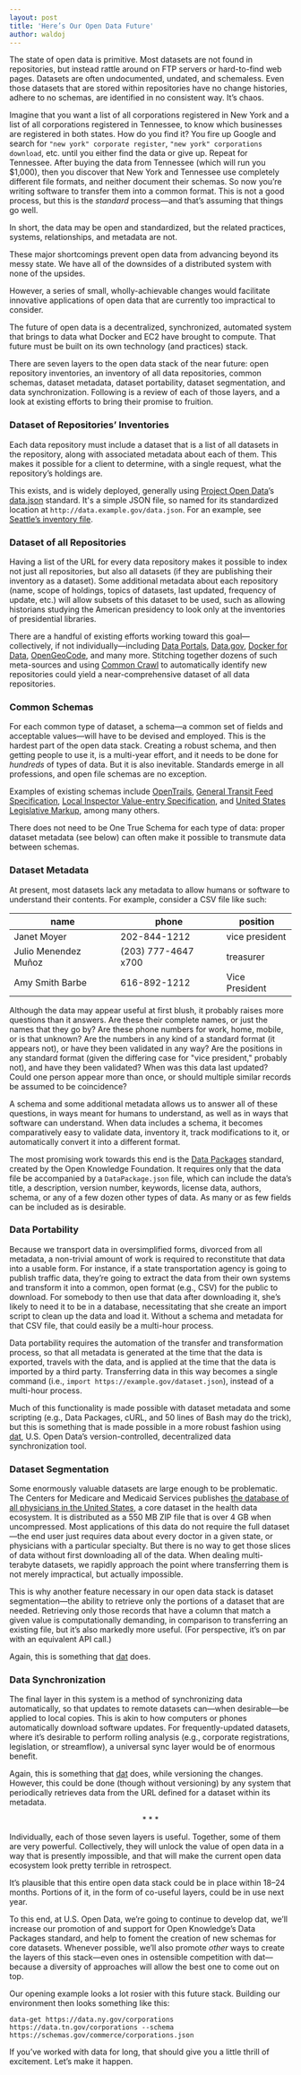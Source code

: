 ```yaml
---
layout: post
title: 'Here’s Our Open Data Future'
author: waldoj
---
```


The state of open data is primitive. Most datasets are not found in repositories, but instead rattle around on FTP servers or hard-to-find web pages. Datasets are often undocumented, undated, and schemaless. Even those datasets that are stored within repositories have no change histories, adhere to no schemas, are identified in no consistent way. It’s chaos.

Imagine that you want a list of all corporations registered in New York and a list of all corporations registered in Tennessee, to know which businesses are registered in both states. How do you find it? You fire up Google and search for `"new york" corporate register`, `"new york" corporations download`, etc. until you either find the data or give up. Repeat for Tennessee. After buying the data from Tennessee (which will run you $1,000), then you discover that New York and Tennessee use completely different file formats, and neither document their schemas. So now you’re writing software to transfer them into a common format. This is not a good process, but this is the _standard_ process—and that’s assuming that things go well.

In short, the data may be open and standardized, but the related practices, systems, relationships, and metadata are not.

These major shortcomings prevent open data from advancing beyond its messy state. We have all of the downsides of a distributed system with none of the upsides.

However, a series of small, wholly-achievable changes would facilitate innovative applications of open data that are currently too impractical to consider.

The future of open data is a decentralized, synchronized, automated system that brings to data what Docker and EC2 have brought to compute. That future must be built on its own technology (and practices) stack.

There are seven layers to the open data stack of the near future: open repository inventories, an inventory of all data repositories, common schemas, dataset metadata, dataset portability, dataset segmentation, and data synchronization. Following is a review of each of those layers, and a look at existing efforts to bring their promise to fruition.

### Dataset of Repositories’ Inventories

Each data repository must include a dataset that is a list of all datasets in the repository, along with associated metadata about each of them. This makes it possible for a client to determine, with a single request, what the repository’s holdings are.

This exists, and is widely deployed, generally using [Project Open Data](https://project-open-data.cio.gov/)’s [data.json](https://project-open-data.cio.gov/v1.1/schema/) standard. It's a simple JSON file, so named for its standardized location at `http://data.example.gov/data.json`. For an example, see [Seattle’s inventory file](https://data.seattle.gov/data.json).

### Dataset of all Repositories

Having a list of the URL for every data repository makes it possible to index not just all repositories, but also all datasets (if they are publishing their inventory as a dataset). Some additional metadata about each repository (name, scope of holdings, topics of datasets, last updated, frequency of update, etc.) will allow subsets of this dataset to be used, such as allowing historians studying the American presidency to look only at the inventories of presidential libraries.

There are a handful of existing efforts working toward this goal—collectively, if not individually—including [Data Portals](http://dataportals.org/), [Data.gov](http://www.data.gov/), [Docker for Data](http://www.dockerfordata.com/), [OpenGeoCode](http://www.opengeocode.org/opendata/), and many more. Stitching together dozens of such meta-sources and using [Common Crawl](https://commoncrawl.org/) to automatically identify new repositories could yield a near-comprehensive dataset of all data repositories.

### Common Schemas

For each common type of dataset, a schema—a common set of fields and acceptable values—will have to be devised and employed. This is the hardest part of the open data stack. Creating a robust schema, and then getting people to use it, is a multi-year effort, and it needs to be done for _hundreds_ of types of data. But it is also inevitable. Standards emerge in all professions, and open file schemas are no exception. 

Examples of existing schemas include [OpenTrails](http://www.opentraildata.org/), [General Transit Feed Specification](https://developers.google.com/transit/gtfs/), [Local Inspector Value-entry Specification](http://www.codeforamerica.org/our-work/data-formats/LIVES/), and [United States Legislative Markup](http://xml.house.gov/), among many others.

There does not need to be One True Schema for each type of data: proper dataset metadata (see below) can often make it possible to transmute data between schemas.

### Dataset Metadata

At present, most datasets lack any metadata to allow humans or software to understand their contents. For example, consider a CSV file like such:

<table>
<thead>
<tr>
<th>name</th><th>phone</th><th>position</th>
</tr>
</thead>
<tbody>
<tr>
<td>Janet Moyer</td><td>202-844-1212</td><td>vice president</td>
</tr>
<tr>
<td>Julio Menendez Muñoz</td><td>(203) 777-4647 x700</td><td>treasurer</td>
</tr>
<tr>
<td>Amy Smith Barbe</td><td>616-892-1212</td><td>Vice President</td>
</tr>
</tbody>
</table>

Although the data may appear useful at first blush, it probably raises more questions than it answers. Are these their complete names, or just the names that they go by? Are these phone numbers for work, home, mobile, or is that unknown? Are the numbers in any kind of a standard format (it appears not), or have they been validated in any way? Are the positions in any standard format (given the differing case for "vice president," probably not), and have they been validated? When was this data last updated? Could one person appear more than once, or should multiple similar records be assumed to be coincidence?

A schema and some additional metadata allows us to answer all of these questions, in ways meant for humans to understand, as well as in ways that software can understand. When data includes a schema, it becomes comparatively easy to validate data, inventory it, track modifications to it, or automatically convert it into a different format.

The most promising work towards this end is the [Data Packages](http://data.okfn.org/) standard, created by the Open Knowledge Foundation. It requires only that the data file be accompanied by a `DataPackage.json` file, which can include the data’s title, a description, version number, keywords, license data, authors, schema, or any of a few dozen other types of data. As many or as few fields can be included as is desirable.

### Data Portability

Because we transport data in oversimplified forms, divorced from all metadata, a non-trivial amount of work is required to reconstitute that data into a usable form. For instance, if a state transportation agency is going to publish traffic data, they’re going to extract the data from their own systems and transform it into a common, open format (e.g., CSV) for the public to download. For somebody to then use that data after downloading it, she’s likely to need it to be in a database, necessitating that she create an import script to clean up the data and load it. Without a schema and metadata for that CSV file, that could easily be a multi-hour process.

Data portability requires the automation of the transfer and transformation process, so that all metadata is generated at the time that the data is exported, travels with the data, and is applied at the time that the data is imported by a third party. Transferring data in this way becomes a single command (i.e., `import https://example.gov/dataset.json`), instead of a multi-hour process.

Much of this functionality is made possible with dataset metadata and some scripting (e.g., Data Packages, cURL, and 50 lines of Bash may do the trick), but this is something that is made possible in a more robust fashion using [dat](https://dat-data.com/), U.S. Open Data’s version-controlled, decentralized data synchronization tool.

### Dataset Segmentation

Some enormously valuable datasets are large enough to be problematic. The Centers for Medicare and Medicaid Services publishes [the database of all physicians in the United States](http://download.cms.gov/nppes/NPI_Files.html), a core dataset in the health data ecosystem. It is distributed as a 550 MB ZIP file that is over 4 GB when uncompressed. Most applications of this data do not require the full dataset—the end user just requires data about every doctor in a given state, or physicians with a particular specialty. But there is no way to get those slices of data without first downloading all of the data. When dealing multi-terabyte datasets, we rapidly approach the point where transferring them is not merely impractical, but actually impossible.

This is why another feature necessary in our open data stack is dataset segmentation—the ability to retrieve only the portions of a dataset that are needed. Retrieving only those records that have a column that match a given value is computationally demanding, in comparison to transferring an existing file, but it’s also markedly more useful. (For perspective, it’s on par with an equivalent API call.)

Again, this is something that [dat](http://dat-data.com/) does.

### Data Synchronization

The final layer in this system is a method of synchronizing data automatically, so that updates to remote datasets can—when desirable—be applied to local copies. This is akin to how computers or phones automatically download software updates. For frequently-updated datasets, where it’s desirable to perform rolling analysis (e.g., corporate registrations, legislation, or streamflow), a universal sync layer would be of enormous benefit.

Again, this is something that [dat](http://dat-data.com/) does, while versioning the changes. However, this could be done (though without versioning) by any system that periodically retrieves data from the URL defined for a dataset within its metadata.

<center>* * *</center>

Individually, each of those seven layers is useful. Together, some of them are very powerful. Collectively, they will unlock the value of open data in a way that is presently impossible, and that will make the current open data ecosystem look pretty terrible in retrospect.

It’s plausible that this entire open data stack could be in place within 18–24 months. Portions of it, in the form of co-useful layers, could be in use next year.

To this end, at U.S. Open Data, we’re going to continue to develop dat, we’ll increase our promotion of and support for Open Knowledge’s Data Packages standard, and help to foment the creation of new schemas for core datasets. Whenever possible, we’ll also promote _other_ ways to create the layers of this stack—even ones in ostensible competition with dat—because a diversity of approaches will allow the best one to come out on top.

Our opening example looks a lot rosier with this future stack. Building our environment then looks something like this:

```
data-get https://data.ny.gov/corporations https://data.tn.gov/corporations --schema https://schemas.gov/commerce/corporations.json
```

If you’ve worked with data for long, that should give you a little thrill of excitement. Let’s make it happen.
